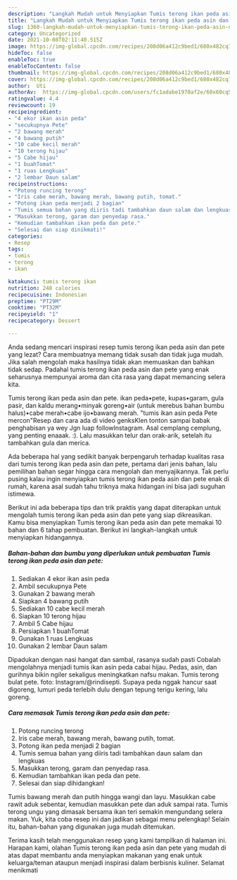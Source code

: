 ```yaml
---
description: "Langkah Mudah untuk Menyiapkan Tumis terong ikan peda asin dan pete Anti Gagal"
title: "Langkah Mudah untuk Menyiapkan Tumis terong ikan peda asin dan pete Anti Gagal"
slug: 1360-langkah-mudah-untuk-menyiapkan-tumis-terong-ikan-peda-asin-dan-pete-anti-gagal
category: Uncategorized
date: 2021-10-08T02:11:40.515Z
image: https://img-global.cpcdn.com/recipes/208d06a412c9bed1/680x482cq70/tumis-terong-ikan-peda-asin-dan-pete-foto-resep-utama.jpg
hideToc: false
enableToc: true
enableTocContent: false
thumbnail: https://img-global.cpcdn.com/recipes/208d06a412c9bed1/680x482cq70/tumis-terong-ikan-peda-asin-dan-pete-foto-resep-utama.jpg
cover: https://img-global.cpcdn.com/recipes/208d06a412c9bed1/680x482cq70/tumis-terong-ikan-peda-asin-dan-pete-foto-resep-utama.jpg
author:  Uti
authorAv:  https://img-global.cpcdn.com/users/fc1adabe1970af2e/60x60cq50/avatar.jpg
ratingvalue: 4.4
reviewcount: 19
recipeingredient:
- "4 ekor ikan asin peda"
- "secukupnya Pete"
- "2 bawang merah"
- "4 bawang putih"
- "10 cabe kecil merah"
- "10 terong hijau"
- "5 Cabe hijau"
- "1 buahTomat"
- "1 ruas Lengkuas"
- "2 lembar Daun salam"
recipeinstructions:
- "Potong runcing terong"
- "Iris cabe merah, bawang merah, bawang putih, tomat."
- "Potong ikan peda menjadi 2 bagian"
- "Tumis semua bahan yang diiris tadi tambahkan daun salam dan lengkuas"
- "Masukkan terong, garam dan penyedap rasa."
- "Kemudian tambahkan ikan peda dan pete."
- "Selesai dan siap dinikmati!"
categories:
- Resep
tags:
- tumis
- terong
- ikan

katakunci: tumis terong ikan 
nutrition: 248 calories
recipecuisine: Indonesian
preptime: "PT29M"
cooktime: "PT32M"
recipeyield: "1"
recipecategory: Dessert

---
```



Anda sedang mencari inspirasi resep tumis terong ikan peda asin dan pete yang lezat? Cara membuatnya memang tidak susah dan tidak juga mudah. Jika salah mengolah maka hasilnya tidak akan memuaskan dan bahkan tidak sedap. Padahal tumis terong ikan peda asin dan pete yang enak seharusnya mempunyai aroma dan cita rasa yang dapat memancing selera kita.


Tumis terong ikan peda asin dan pete. ikan peda•pete, kupas•garam, gula pasir, dan kaldu merang•minyak goreng•air (untuk merebus bahan bumbu halus)•cabe merah•cabe ijo•bawang merah. &#34;tumis ikan asin peda Pete mercon&#34;Resep dan cara ada di video genksKlen tonton sampai babak penghabisan ya wey Jgn luap followInstagram. Asal cemplang cemplung, yang penting enaaak. :). Lalu masukkan telur dan orak-arik, setelah itu tambahkan gula dan merica.

Ada beberapa hal yang sedikit banyak berpengaruh terhadap kualitas rasa dari tumis terong ikan peda asin dan pete, pertama dari jenis bahan, lalu pemilihan bahan segar hingga cara mengolah dan menyajikannya. Tak perlu pusing kalau ingin menyiapkan tumis terong ikan peda asin dan pete enak di rumah, karena asal sudah tahu triknya maka hidangan ini bisa jadi suguhan istimewa.


Berikut ini ada beberapa tips dan trik praktis yang dapat diterapkan untuk mengolah tumis terong ikan peda asin dan pete yang siap dikreasikan. Kamu bisa menyiapkan Tumis terong ikan peda asin dan pete memakai 10 bahan dan 6 tahap pembuatan. Berikut ini langkah-langkah untuk menyiapkan hidangannya.

<!--inarticleads1-->

##### Bahan-bahan dan bumbu yang diperlukan untuk pembuatan Tumis terong ikan peda asin dan pete:

1. Sediakan 4 ekor ikan asin peda
1. Ambil secukupnya Pete
1. Gunakan 2 bawang merah
1. Siapkan 4 bawang putih
1. Sediakan 10 cabe kecil merah
1. Siapkan 10 terong hijau
1. Ambil 5 Cabe hijau
1. Persiapkan 1 buahTomat
1. Gunakan 1 ruas Lengkuas
1. Gunakan 2 lembar Daun salam


Dipadukan dengan nasi hangat dan sambal, rasanya sudah pasti Cobalah mengolahnya menjadi tumis ikan asin peda cabai hijau. Pedas, asin, dan gurihnya bikin ngiler sekaligus meningkatkan nafsu makan. Tumis terong bulat pete. foto: Instagram/@rindisepti. Supaya peda nggak hancur saat digoreng, lumuri peda terlebih dulu dengan tepung terigu kering, lalu goreng. 

<!--inarticleads2-->

##### Cara memasak Tumis terong ikan peda asin dan pete:

1. Potong runcing terong
1. Iris cabe merah, bawang merah, bawang putih, tomat.
1. Potong ikan peda menjadi 2 bagian
1. Tumis semua bahan yang diiris tadi tambahkan daun salam dan lengkuas
1. Masukkan terong, garam dan penyedap rasa.
1. Kemudian tambahkan ikan peda dan pete.
1. Selesai dan siap dihidangkan!

Tumis bawang merah dan putih hingga wangi dan layu. Masukkan cabe rawit aduk sebentar, kemudian masukkan pete dan aduk sampai rata. Tumis terong ungu yang dimasak bersama ikan teri semakin mengundang selera makan. Yuk, kita coba resep ini dan jadikan sebagai menu pelengkap! Selain itu, bahan-bahan yang digunakan juga mudah ditemukan. 

Terima kasih telah menggunakan resep yang kami tampilkan di halaman ini. Harapan kami, olahan Tumis terong ikan peda asin dan pete yang mudah di atas dapat membantu anda menyiapkan makanan yang enak untuk keluarga/teman ataupun menjadi inspirasi dalam berbisnis kuliner. Selamat menikmati
